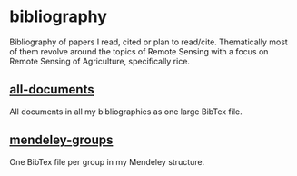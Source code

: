 # bibliography
Bibliography of papers I read, cited or plan to read/cite. Thematically most of them revolve around the topics of Remote Sensing with a focus on Remote Sensing of Agriculture, specifically rice.

## [all-documents](all-documents.bib)
All documents in all my bibliographies as one large BibTex file.

## [mendeley-groups](mendeley-groups)
One BibTex file per group in my Mendeley structure.
